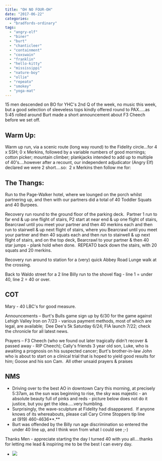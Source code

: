 ```yaml
---
title: "OH NO FOUR-OH"
date: "2017-06-22"
categories: 
  - "bradfords-ordinary"
tags: 
  - "angry-elf"
  - "biner"
  - "burt"
  - "chanticleer"
  - "containment"
  - "coxswain"
  - "franklin"
  - "hello-kitty"
  - "mississippi"
  - "nature-boy"
  - "ollie"
  - "repeato"
  - "smokey"
  - "yoga-mat"
---
```


15 men descended on BO for YHC's 2nd Q of the week, no music this week, but a good selection of sleeveless tops kindly offered round to PAX.....as 5:45 rolled around Burt made a short announcement about F3 Cheech before we set off.

## Warm Up:

Warm up run, via a scenic route (long way round) to the Fidelity circle...for 4 x SSH; 0 x Merkins, followed by a variable numbers of good mornings; cotton picker; mountain climber; plankjacks intended to add up to multiple of 40's....however after a recount, our independent adjudicator (Angry Elf) declared we were 2 short....so:  2 x Merkins then follow me for:

## The Thangs:

Run to the Page-Walker hotel, where we lounged on the porch whilst partnering up, and then with our partners did a total of 40 Toddler Squats and 40 Burpees.

Recovery run round to the ground floor of the parking deck.  Partner 1 run to far end & up one flight of stairs, P2 start at near end & up one flight of stairs, Bearcrawl until you meet your partner and then 40 merkins each and then run to stairwell & up next flight of stairs, where you Bearcrawl until you meet your partner and then 40 squats each and then run to stairwell & up next flight of stairs, and on the top deck, Bearcrawl to your partner & then 40 star jumps - plank hold when done.  REPEATO back down the stairs, with 20 squats and 20 merkins.

Recovery run around to station for a (very) quick Abbey Road Lunge walk at the crossing.

Back to Waldo street for a 2 line Billy run to the shovel flag - line 1 = under 40, line 2 = 40 or over.

## COT

Mary - 40 LBC's for good measure.

Announcements – Burt's Bulls game sign up by 6/30 for the game against Lehigh Valley Iron on 7/23 - various payment methods, most of which are legal, are available;  Dee Dee's 5k Saturday 6/24; FIA launch 7/22; check the chronicle for all latest news.

Prayers – F3 Cheech (who we found out later tragically didn't recover & passed away - RIP Cheech); Cally's friends 3 year old son, Luke, who is awaiting a prognosis on his suspected cancer; Burt's brother-in-law John who is about to start on a clinical trial that is hoped to yield good results for him; Goose and his son Cam.  All other unsaid prayers & praises

## NMS

- Driving over to the best AO in downtown Cary this morning, at precisely 5:37am, as the sun was beginning to rise, the sky was majestic - an absolute beauty full of pinks and reds - picture below does not do it justice, but you get the idea.....very humbling.
- Surprisingly, the wave-sculpture at Fidelity had disappeared.  If anyone knows of its whereabouts, please call Cary Crime Stoppers tip line at (919) 460-4636**.** 
- Burt was offended by the Billy run age discrimination so entered the under 40 line up, and I think won from what I could see ;-)

Thanks Men - appreciate starting the day I turned 40 with you all....thanks for letting me lead & inspiring me to be the best I can every day.

- ![](https://f3carpex.files.wordpress.com/2017/06/img_21121.jpg?w=300)
